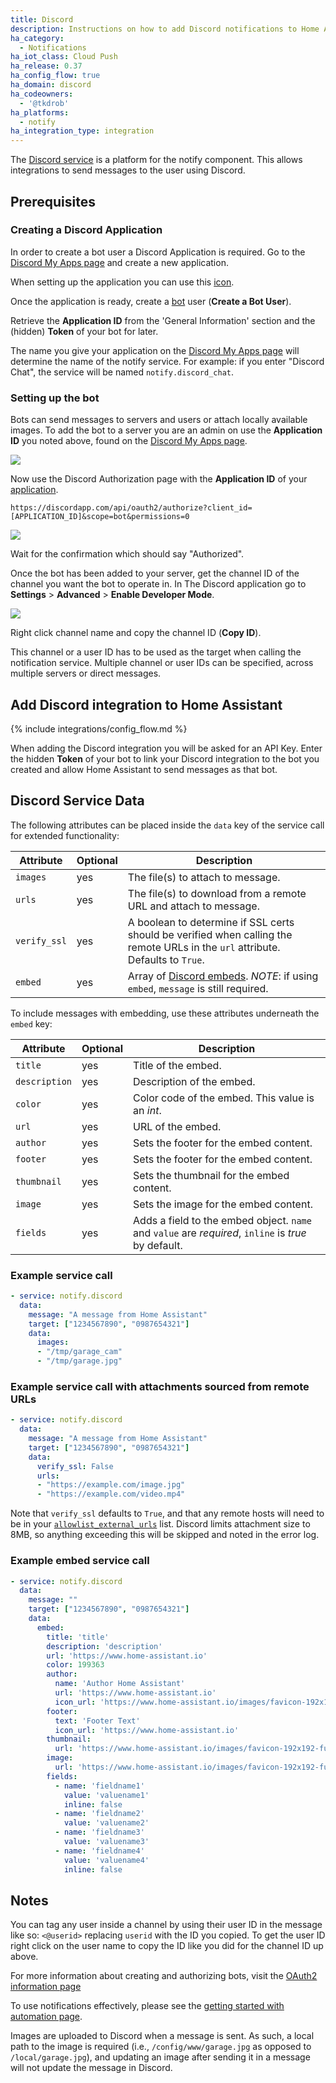 ```yaml
---
title: Discord
description: Instructions on how to add Discord notifications to Home Assistant.
ha_category:
  - Notifications
ha_iot_class: Cloud Push
ha_release: 0.37
ha_config_flow: true
ha_domain: discord
ha_codeowners:
  - '@tkdrob'
ha_platforms:
  - notify
ha_integration_type: integration
---
```


The [Discord service](https://discordapp.com/) is a platform for the notify component. This allows integrations to send messages to the user using Discord.

## Prerequisites

### Creating a Discord Application

In order to create a bot user a Discord Application is required. Go to the [Discord My Apps page](https://discordapp.com/developers/applications/me) and create a new application.

When setting up the application you can use this [icon](/images/favicon-192x192-full.png).

Once the application is ready, create a [bot](https://discordapp.com/developers/docs/topics/oauth2#bots) user (**Create a Bot User**).

Retrieve the **Application ID** from the 'General Information' section and the (hidden) **Token** of your bot for later.

<div class='note'>
  
The name you give your application on the [Discord My Apps page](https://discordapp.com/developers/applications/me) will determine the name of the notify service. For example: if you enter "Discord Chat", the service will be named `notify.discord_chat`.
</div>

### Setting up the bot

Bots can send messages to servers and users or attach locally available images. To add the bot to a server you are an admin on use the **Application ID** you noted above, found on the [Discord My Apps page](https://discordapp.com/developers/applications/me).

<p class='img'>
  <img src='/images/screenshots/discord-bot.png' />
</p>

Now use the Discord Authorization page with the **Application ID** of your [application](https://discordapp.com/developers/docs/topics/oauth2#bots).

`https://discordapp.com/api/oauth2/authorize?client_id=[APPLICATION_ID]&scope=bot&permissions=0`

<p class='img'>
  <img src='/images/screenshots/discord-auth.png' />
</p>

Wait for the confirmation which should say "Authorized".

Once the bot has been added to your server, get the channel ID of the channel you want the bot to operate in. In The Discord application go to **Settings** > **Advanced** > **Enable Developer Mode**.

<p class='img'>
  <img src='/images/screenshots/discord-api.png' />
</p>

Right click channel name and copy the channel ID (**Copy ID**).

This channel or a user ID has to be used as the target when calling the notification service. Multiple channel or user IDs can be specified, across multiple servers or direct messages.

## Add Discord integration to Home Assistant

{% include integrations/config_flow.md %}

When adding the Discord integration you will be asked for an API Key. Enter the hidden **Token** of your bot to link your Discord integration to the bot you created and allow Home Assistant to send messages as that bot.

## Discord Service Data

The following attributes can be placed inside the `data` key of the service call for extended functionality:

| Attribute              | Optional | Description |
| ---------------------- | -------- | ----------- |
| `images`               |      yes | The file(s) to attach to message.
| `urls`                 |      yes | The file(s) to download from a remote URL and attach to message.
| `verify_ssl`           |      yes | A boolean to determine if SSL certs should be verified when calling the remote URLs in the `url` attribute. Defaults to `True`.
| `embed`                |      yes | Array of [Discord embeds](https://discordpy.readthedocs.io/en/latest/api.html#embed). *NOTE*: if using `embed`, `message` is still required.

To include messages with embedding, use these attributes underneath the `embed` key:

| Attribute              | Optional | Description |
| ---------------------- | -------- | ----------- |
| `title`                    |      yes  | Title of the embed.
| `description`               |      yes | Description of the embed.
| `color`                    |      yes  | Color code of the embed.  This value is an *int*.
| `url`               |      yes | URL of the embed.
| `author`                    |      yes  | Sets the footer for the embed content.
| `footer`               |      yes | Sets the footer for the embed content.
| `thumbnail`               |      yes | Sets the thumbnail for the embed content.
| `image`               |      yes | Sets the image for the embed content.
| `fields`               |      yes | Adds a field to the embed object.  `name` and `value` are *required*, `inline` is *true* by default.

### Example service call

```yaml
- service: notify.discord
  data:
    message: "A message from Home Assistant"
    target: ["1234567890", "0987654321"]
    data:
      images: 
      - "/tmp/garage_cam"
      - "/tmp/garage.jpg"
```

### Example service call with attachments sourced from remote URLs

```yaml
- service: notify.discord
  data:
    message: "A message from Home Assistant"
    target: ["1234567890", "0987654321"]
    data:
      verify_ssl: False
      urls: 
      - "https://example.com/image.jpg"
      - "https://example.com/video.mp4"
```

Note that `verify_ssl` defaults to `True`, and that any remote hosts will need to be in your [`allowlist_external_urls`](/docs/configuration/basic/#allowlist_external_urls) list. Discord limits attachment size to 8MB, so anything exceeding this will be skipped and noted in the error log.

### Example embed service call

```yaml
- service: notify.discord
  data:
    message: ""
    target: ["1234567890", "0987654321"]
    data:
      embed:
        title: 'title'
        description: 'description'
        url: 'https://www.home-assistant.io'
        color: 199363
        author:
          name: 'Author Home Assistant'
          url: 'https://www.home-assistant.io'
          icon_url: 'https://www.home-assistant.io/images/favicon-192x192-full.png'
        footer:
          text: 'Footer Text'
          icon_url: 'https://www.home-assistant.io'
        thumbnail:
          url: 'https://www.home-assistant.io/images/favicon-192x192-full.png'
        image:
          url: 'https://www.home-assistant.io/images/favicon-192x192-full.png'
        fields:
          - name: 'fieldname1'
            value: 'valuename1'
            inline: false
          - name: 'fieldname2'
            value: 'valuename2'
          - name: 'fieldname3'
            value: 'valuename3'
          - name: 'fieldname4'
            value: 'valuename4'
            inline: false
```

## Notes

You can tag any user inside a channel by using their user ID in the message like so: `<@userid>` replacing `userid` with the ID you copied. To get the user ID right click on the user name to copy the ID like you did for the channel ID up above.

For more information about creating and authorizing bots, visit the [OAuth2 information page](https://discordapp.com/developers/docs/topics/oauth2)

To use notifications effectively, please see the [getting started with automation page](/getting-started/automation/).

Images are uploaded to Discord when a message is sent. As such, a local path to the image is required (i.e., `/config/www/garage.jpg` as opposed to `/local/garage.jpg`), and updating an image after sending it in a message will not update the message in Discord.
